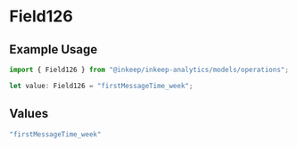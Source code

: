 # Field126

## Example Usage

```typescript
import { Field126 } from "@inkeep/inkeep-analytics/models/operations";

let value: Field126 = "firstMessageTime_week";
```

## Values

```typescript
"firstMessageTime_week"
```